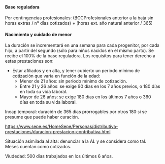 #### Base reguladora
Por contingencias profesionales: 
(BCCProfesionales anterior a la baja sin horas extras / nº días cotizados) + (horas ext. año natural anterior / 365)

#### Nacimiento y cuidado de menor
La duración se incrementará en una semana para cada progenitor, por cada hijo, a partir del segundo (sólo para niños nacidos en el mismo parto).
Se recibe el 100% de la base reguladora. Los requisitos para tener derecho a estas prestaciones son: 
- Estar afiliados y en alta, y tener cubierto un periodo mínimo de cotización que varía en función de la edad: 
	- Menor de 21 años: sin periodo mínimo de cotización.
	- Entre 21 y 26 años: se exige 90 días en los 7 años previos, o 180 días en toda su vida laboral.
	- Mayor de 26 años: se exige 180 días en los últimos 7 años o 360 días en toda su vida laboral.

Incap temporal: duración de 365 dias prorrogables por otros 180 si se presume que puede haber curación.

https://www.sepe.es/HomeSepe/Personas/distributiva-prestaciones/duracion-prestacion-contributiva.html

Situación asimilada al alta: denunciar a la AL y se considera como tal. Meses cuentan como cotizados.

Viudedad: 500 días trabajados en los últimos 6 años.